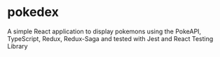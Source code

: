 # pokedex
A simple React application to display pokemons using the PokeAPI, TypeScript, Redux, Redux-Saga and tested with Jest and React Testing Library
